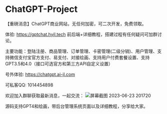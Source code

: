 # ChatGPT-Project
【重磅消息】ChatGPT商业网站，无任何加密，可二次开发，免费领取。

体验: https://gptchat.hyjl.tech  前后端+详细教程，搭建过程有任何疑问可加群讨论。

主要功能：登陆注册、商品管理、订单管理、卡密管理(二级分销)、用户管理、支持微信支付宝官方支付、易支付、对接绘画、支持用户付费套餐设置、支持GPT3.5和4.0（接口可选官方和第三方API自定义设置）

号外体验: https://chatgpt.ai-jl.com

可私客QQ: 1014454898

欢迎加入群聊获取最新消息，一起交流：
![屏幕截图 2023-06-23 201720](https://github.com/ahaiyun/ChatGPT-Project/assets/105539354/e344dd3c-7e8f-49d9-a594-d3c73315ee2a)

源码支持GPT4和绘画，带后台管理系统页面以及详细教程，分享给大家。




